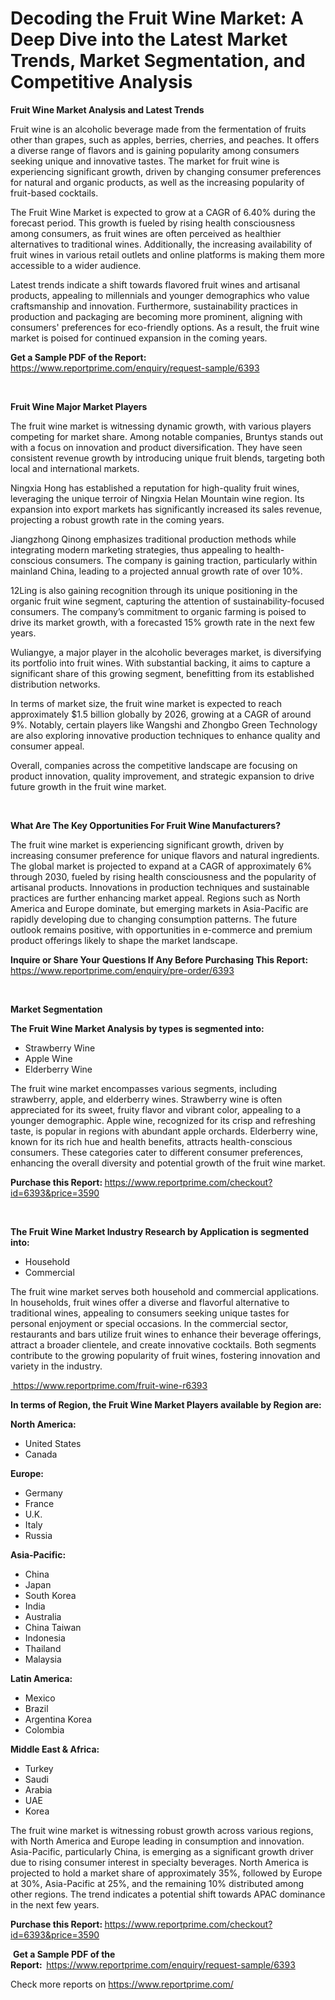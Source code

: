 <p><h1>Decoding the Fruit Wine Market: A Deep Dive into the Latest Market Trends, Market Segmentation, and Competitive Analysis</h1></p><p><strong>Fruit Wine Market Analysis and Latest Trends</strong></p>
<p><p>Fruit wine is an alcoholic beverage made from the fermentation of fruits other than grapes, such as apples, berries, cherries, and peaches. It offers a diverse range of flavors and is gaining popularity among consumers seeking unique and innovative tastes. The market for fruit wine is experiencing significant growth, driven by changing consumer preferences for natural and organic products, as well as the increasing popularity of fruit-based cocktails.</p><p>The Fruit Wine Market is expected to grow at a CAGR of 6.40% during the forecast period. This growth is fueled by rising health consciousness among consumers, as fruit wines are often perceived as healthier alternatives to traditional wines. Additionally, the increasing availability of fruit wines in various retail outlets and online platforms is making them more accessible to a wider audience.</p><p>Latest trends indicate a shift towards flavored fruit wines and artisanal products, appealing to millennials and younger demographics who value craftsmanship and innovation. Furthermore, sustainability practices in production and packaging are becoming more prominent, aligning with consumers' preferences for eco-friendly options. As a result, the fruit wine market is poised for continued expansion in the coming years.</p></p>
<p><strong>Get a Sample PDF of the Report:&nbsp;</strong> <a href="https://www.reportprime.com/enquiry/request-sample/6393?utm_campaign=2999&utm_medium=2&utm_source=Github&utm_content=ia&utm_term=19032025&utm_id=fruit-wine">https://www.reportprime.com/enquiry/request-sample/6393</a></p>
<p>&nbsp;</p>
<p><strong>Fruit Wine Major Market Players</strong></p>
<p><p>The fruit wine market is witnessing dynamic growth, with various players competing for market share. Among notable companies, Bruntys stands out with a focus on innovation and product diversification. They have seen consistent revenue growth by introducing unique fruit blends, targeting both local and international markets.</p><p>Ningxia Hong has established a reputation for high-quality fruit wines, leveraging the unique terroir of Ningxia Helan Mountain wine region. Its expansion into export markets has significantly increased its sales revenue, projecting a robust growth rate in the coming years.</p><p>Jiangzhong Qinong emphasizes traditional production methods while integrating modern marketing strategies, thus appealing to health-conscious consumers. The company is gaining traction, particularly within mainland China, leading to a projected annual growth rate of over 10%.</p><p>12Ling is also gaining recognition through its unique positioning in the organic fruit wine segment, capturing the attention of sustainability-focused consumers. The company’s commitment to organic farming is poised to drive its market growth, with a forecasted 15% growth rate in the next few years.</p><p>Wuliangye, a major player in the alcoholic beverages market, is diversifying its portfolio into fruit wines. With substantial backing, it aims to capture a significant share of this growing segment, benefitting from its established distribution networks.</p><p>In terms of market size, the fruit wine market is expected to reach approximately $1.5 billion globally by 2026, growing at a CAGR of around 9%. Notably, certain players like Wangshi and Zhongbo Green Technology are also exploring innovative production techniques to enhance quality and consumer appeal.</p><p>Overall, companies across the competitive landscape are focusing on product innovation, quality improvement, and strategic expansion to drive future growth in the fruit wine market.</p></p>
<p>&nbsp;</p>
<p><strong>What Are The Key Opportunities For Fruit Wine Manufacturers?</strong></p>
<p><p>The fruit wine market is experiencing significant growth, driven by increasing consumer preference for unique flavors and natural ingredients. The global market is projected to expand at a CAGR of approximately 6% through 2030, fueled by rising health consciousness and the popularity of artisanal products. Innovations in production techniques and sustainable practices are further enhancing market appeal. Regions such as North America and Europe dominate, but emerging markets in Asia-Pacific are rapidly developing due to changing consumption patterns. The future outlook remains positive, with opportunities in e-commerce and premium product offerings likely to shape the market landscape.</p></p>
<p><strong>Inquire or Share Your Questions If Any Before Purchasing This Report:</strong> <a href="https://www.reportprime.com/enquiry/pre-order/6393?utm_campaign=2999&utm_medium=2&utm_source=Github&utm_content=ia&utm_term=19032025&utm_id=fruit-wine">https://www.reportprime.com/enquiry/pre-order/6393</a></p>
<p>&nbsp;</p>
<p><strong>Market Segmentation</strong></p>
<p><strong>The Fruit Wine Market Analysis by types is segmented into:</strong></p>
<p><ul><li>Strawberry Wine</li><li>Apple Wine</li><li>Elderberry Wine</li></ul></p>
<p><p>The fruit wine market encompasses various segments, including strawberry, apple, and elderberry wines. Strawberry wine is often appreciated for its sweet, fruity flavor and vibrant color, appealing to a younger demographic. Apple wine, recognized for its crisp and refreshing taste, is popular in regions with abundant apple orchards. Elderberry wine, known for its rich hue and health benefits, attracts health-conscious consumers. These categories cater to different consumer preferences, enhancing the overall diversity and potential growth of the fruit wine market.</p></p>
<p><strong>Purchase this Report:&nbsp;</strong><a href="https://www.reportprime.com/checkout?id=6393&price=3590&utm_campaign=2999&utm_medium=2&utm_source=Github&utm_content=ia&utm_term=19032025&utm_id=fruit-wine">https://www.reportprime.com/checkout?id=6393&price=3590</a></p>
<p>&nbsp;</p>
<p><strong>The Fruit Wine Market Industry Research by Application is segmented into:</strong></p>
<p><ul><li>Household</li><li>Commercial</li></ul></p>
<p><p>The fruit wine market serves both household and commercial applications. In households, fruit wines offer a diverse and flavorful alternative to traditional wines, appealing to consumers seeking unique tastes for personal enjoyment or special occasions. In the commercial sector, restaurants and bars utilize fruit wines to enhance their beverage offerings, attract a broader clientele, and create innovative cocktails. Both segments contribute to the growing popularity of fruit wines, fostering innovation and variety in the industry.</p></p>
<p><a href="https://www.reportprime.com/fruit-wine-r6393?utm_campaign=2999&utm_medium=2&utm_source=Github&utm_content=ia&utm_term=19032025&utm_id=fruit-wine">&nbsp;https://www.reportprime.com/fruit-wine-r6393</a></p>
<p><strong>In terms of Region, the Fruit Wine Market Players available by Region are:</strong></p>
<p>
    <p> <strong> North America: </strong>
        <ul>
            <li>United States</li>
            <li>Canada</li>
        </ul>
        </p> 
    <p> <strong> Europe: </strong>
        <ul>
            <li>Germany</li>
            <li>France</li>
            <li>U.K.</li>
            <li>Italy</li>
            <li>Russia</li>
        </ul>
        </p> 
    <p> <strong> Asia-Pacific: </strong>
        <ul>
            <li>China</li>
            <li>Japan</li>
            <li>South Korea</li>
            <li>India</li>
            <li>Australia</li>
            <li>China Taiwan</li>
            <li>Indonesia</li>
            <li>Thailand</li>
            <li>Malaysia</li>
        </ul>
        </p> 
    <p> <strong> Latin America: </strong>
        <ul>
            <li>Mexico</li>
            <li>Brazil</li>
            <li>Argentina Korea</li>
            <li>Colombia</li>
        </ul>
        </p> 
    <p> <strong> Middle East & Africa: </strong>
        <ul>
            <li>Turkey</li>
            <li>Saudi</li>
            <li>Arabia</li>
            <li>UAE</li>
            <li>Korea</li>
        </ul>
    </p>
    </p>
<p><p>The fruit wine market is witnessing robust growth across various regions, with North America and Europe leading in consumption and innovation. Asia-Pacific, particularly China, is emerging as a significant growth driver due to rising consumer interest in specialty beverages. North America is projected to hold a market share of approximately 35%, followed by Europe at 30%, Asia-Pacific at 25%, and the remaining 10% distributed among other regions. The trend indicates a potential shift towards APAC dominance in the next few years.</p></p>
<p><strong>Purchase this Report: </strong><a href="https://www.reportprime.com/checkout?id=6393&price=3590&utm_campaign=2999&utm_medium=2&utm_source=Github&utm_content=ia&utm_term=19032025&utm_id=fruit-wine">https://www.reportprime.com/checkout?id=6393&price=3590</a></p>
<p>&nbsp;<strong>Get a Sample PDF of the Report:&nbsp;&nbsp;</strong><a href="https://www.reportprime.com/enquiry/request-sample/6393?utm_campaign=2999&utm_medium=2&utm_source=Github&utm_content=ia&utm_term=19032025&utm_id=fruit-wine">https://www.reportprime.com/enquiry/request-sample/6393</a></p>
<p><strong></strong></p>
<p>Check more reports on <a href="https://www.reportprime.com/?utm_campaign=2999&utm_medium=2&utm_source=Github&utm_content=ia&utm_term=19032025&utm_id=fruit-wine">https://www.reportprime.com/</a></p>